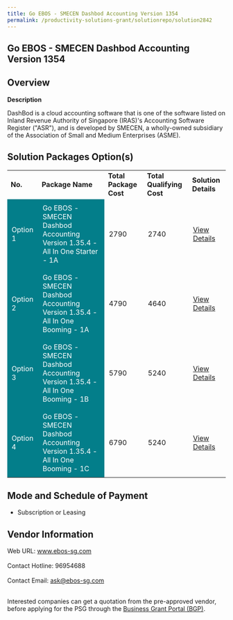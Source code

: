 ```yaml
---
title: Go EBOS - SMECEN Dashbod Accounting Version 1354
permalink: /productivity-solutions-grant/solutionrepo/solution2842
---
```


## Go EBOS - SMECEN Dashbod Accounting Version 1354

## Overview

**Description**

DashBod is a cloud accounting software that is one of the software listed on Inland Revenue Authority of Singapore (IRAS)'s Accounting Software Register ("ASR"), and is developed by SMECEN, a wholly-owned subsidiary of the Association of Small and Medium Enterprises (ASME).

## Solution Packages Option(s)

<table>
<tr>
<td><b>No.</b></td>
<td><b>Package Name</b></td>
<td><b>Total Package Cost</b></td>
<td><b>Total Qualifying Cost</b></td>
<td><b>Solution Details</b></td>
</tr>
<tr>
<td style='padding: 10px; background-color: #037E8A; color: #FFFFFF;'>Option 1</td>
<td style='padding: 10px; background-color: #037E8A; color: #FFFFFF;'>Go EBOS - SMECEN Dashbod Accounting Version 1.35.4 - All In One Starter - 1A</td>
<td style='padding: 10px;'>2790</td>
<td style='padding: 10px;'>2740</td>
<td style='padding: 10px;'><a href='https://www.gobusiness.gov.sg/images/psg/EBOS_-_SMECEN_20210105_Desensitised_Annex_3_Part_1.pdf' target='_blank'>View Details</a></td>
</tr>
<tr>
<td style='padding: 10px; background-color: #037E8A; color: #FFFFFF;'>Option 2</td>
<td style='padding: 10px; background-color: #037E8A; color: #FFFFFF;'>Go EBOS - SMECEN Dashbod Accounting Version 1.35.4 - All In One Booming - 1A</td>
<td style='padding: 10px;'>4790</td>
<td style='padding: 10px;'>4640</td>
<td style='padding: 10px;'><a href='https://www.gobusiness.gov.sg/images/psg/EBOS_-_SMECEN_20210105_Desensitised_Annex_3_Part_2.pdf' target='_blank'>View Details</a></td>
</tr>
<tr>
<td style='padding: 10px; background-color: #037E8A; color: #FFFFFF;'>Option 3</td>
<td style='padding: 10px; background-color: #037E8A; color: #FFFFFF;'>Go EBOS - SMECEN Dashbod Accounting Version 1.35.4 - All In One Booming - 1B</td>
<td style='padding: 10px;'>5790</td>
<td style='padding: 10px;'>5240</td>
<td style='padding: 10px;'><a href='https://www.gobusiness.gov.sg/images/psg/EBOS_-_SMECEN_20210105_Desensitised_Annex_3_Part_34.pdf' target='_blank'>View Details</a></td>
</tr>
<tr>
<td style='padding: 10px; background-color: #037E8A; color: #FFFFFF;'>Option 4</td>
<td style='padding: 10px; background-color: #037E8A; color: #FFFFFF;'>Go EBOS - SMECEN Dashbod Accounting Version 1.35.4 - All In One Booming - 1C</td>
<td style='padding: 10px;'>6790</td>
<td style='padding: 10px;'>5240</td>
<td style='padding: 10px;'><a href='https://www.gobusiness.gov.sg/images/psg/EBOS_-_SMECEN_20210105_Desensitised_Annex_3_Part_56.pdf' target='_blank'>View Details</a></td>
</tr>
</table>

## Mode and Schedule of Payment

 - Subscription or Leasing

## Vendor Information

 Web URL: www.ebos-sg.com <br><br>Contact Hotline: 96954688 <br><br>Contact Email: ask@ebos-sg.com <br><br>

Interested companies can get a quotation from the pre-approved vendor, before applying for the PSG through the <a href='https://www.businessgrants.gov.sg/' target='_blank' rel='noopener'>Business Grant Portal (BGP)</a>.

<script src="/jquery/resize-tables.js"></script>
